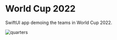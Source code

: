 # World Cup 2022

SwiftUI app demoing the teams in World Cup 2022.

![quarters](https://user-images.githubusercontent.com/1819208/205454974-8c046fe3-4228-4207-b5ea-7b2e9b64aeee.gif)
